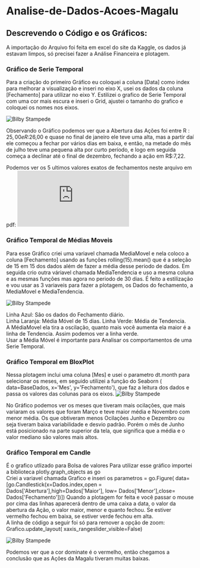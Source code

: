 # Analise-de-Dados-Acoes-Magalu

## Descrevendo o Código e os Gráficos:

A importação do Arquivo foi feita em excel do site da Kaggle, os dados já estavam limpos, só precisei fazer a Análise Financeira e plotagem.

### Gráfico de Serie Temporal
Para a criação do primeiro Gráfico eu coloquei a coluna [Data] como index para melhorar a visualização e inseri no eixo X, usei os dados da coluna [Fechamento] para utilizar no eixo Y. 
Estilizei o grafico de Serie Temporal com uma cor mais escura e inseri o Grid, ajustei o tamanho do grafico e coloquei os nomes nos eixos.

![Bilby Stampede](https://github.com/wesleymartins95/Analise-de-Dados-Acoes-Magalu/blob/main/Grafico%20Temporal.png)

Observando o Gráfico podemos ver que a Abertura das Ações foi entre R$:25,00 e R$:26,00 e quase no final de janeiro ele teve uma alta, mas a partir daí ele começou a fechar por vários dias em baixa, e então, na metade do mês de julho teve uma pequena alta por curto período, e logo em seguida começa a declinar até o final de dezembro, fechando a ação em R$:7,22. 

Podemos ver os 5 ultimos valores exatos de fechamentos neste arquivo em pdf:
![Bilby Stampede](https://github.com/wesleymartins95/Analise-de-Dados-Acoes-Magalu/blob/main/Ultimos%20dados%20A%C3%A7%C3%B5es.pdf)

### Gráfico Temporal de Médias Moveis

Para esse Gráfico criei uma variavel chamada MediaMovel e nela coloco a coluna [Fechamento] usando as funções rolling(15).mean() que é a seleção de 15 em 15 dos dados além de fazer a média desse periodo de dados.
Em seguida crio outra váriavel chamada MediaTendencia e uso a mesma coluna e as mesmas funções mas agora no periodo de 30 dias.
É feito a estilização e vou usar as 3 variaveis para fazer a plotagem, os Dados do fechamento, a MediaMovel e MediaTendencia.

![Bilby Stampede](https://github.com/wesleymartins95/Analise-de-Dados-Acoes-Magalu/blob/main/Grafico%20Media_Movel.png)

Linha Azul: São os dados do Fechamento diário.   
Linha Laranja: Média Móvel de 15 dias.
Linha Verde: Média de Tendencia.   
A MédiaMovel ela tira a oscilação, quanto mais você aumenta ela maior é a linha de Tendencia. Assim podemos ver a linha verde.  
Usar a Média Móvel é importante para Analisar os comportamentos de uma Serie Temporal.


### Gráfico Temporal em BloxPlot

Nessa plotagem inclui uma coluna [Mes] e usei o parametro dt.month para selecionar os meses, em seguido utilizei a função do Seaborn ( data=BaseDados, x='Mes', y='Fechamento'), que faz a leitura dos dados e passa os valores das colunas para os eixos.
![Bilby Stampede](https://github.com/wesleymartins95/Analise-de-Dados-Acoes-Magalu/blob/main/Grafico%20BoxPlot.png)

No Gráfico podemos ver os meses que tiveram mais ocilações, que mais variaram os valores que foram Março e teve maior média e Novembro com menor média. Os que obtiveram menos Ocilações Junho e Dezembro ou seja tiveram baixa variabilidade e desvio padrão. Porém o mês de Junho está posicionado na parte superior da tela, que significa que a média e o valor mediano são valores mais altos.   

### Gráfico Temporal em Candle 
É o grafico utlizado para Bolsa de valores
Para utilizar esse gráfico importei a biblioteca plotly.graph_objects as go  
Criei a variavel chamada Grafico e inseri os parametros = go.Figure( data=[go.Candlestick(x=Dados.index,open = Dados['Abertura'],high=Dados['Maior'],
low= Dados['Menor'],close= Dados['Fechamento'])])
Quando a plotagem for feita e você passar o mouse por cima das linhas aparecerá dentro de uma caixa a data, o valor da abertura da Ação, o valor maior, menor e quanto fechou. Se estiver vermelho fechou em baixa, se estiver verde fechou em alta.  
A linha de código a seguir foi só para remover a opção de zoom: Grafico.update_layout( xaxis_rangeslider_visible=False)

![Bilby Stampede](https://github.com/wesleymartins95/Analise-de-Dados-Acoes-Magalu/blob/main/Grafico%20Candle.png)

Podemos ver que a cor dominate é o vermelho, então chegamos a conclusão que as Ações da Magalu tiveram muitas baixas.
